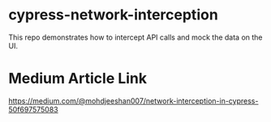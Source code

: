 # cypress-network-interception
This repo demonstrates how to intercept API calls and mock the data on the UI.

# Medium Article Link
https://medium.com/@mohdjeeshan007/network-interception-in-cypress-50f697575083

